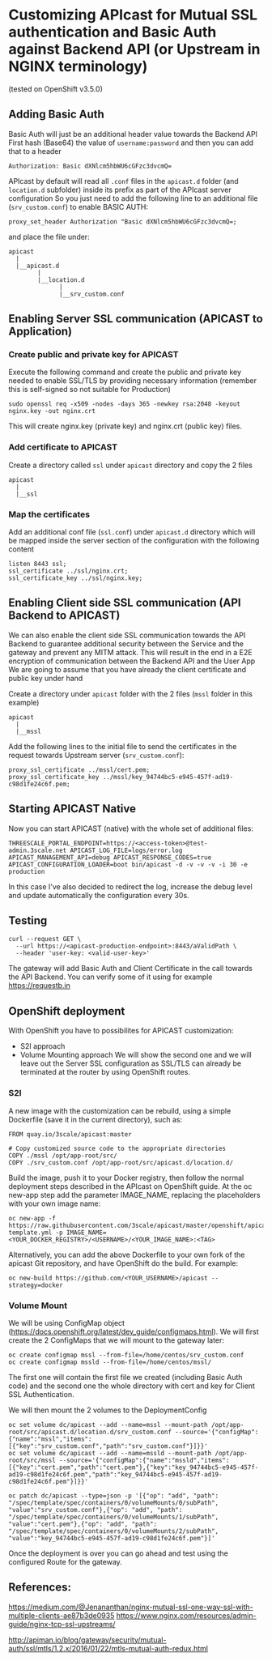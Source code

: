 # Customizing APIcast for Mutual SSL authentication and Basic Auth against Backend API (or Upstream in NGINX terminology)
(tested on OpenShift v3.5.0)


## Adding Basic Auth
Basic Auth will just be an additional header value towards the Backend API
First hash (Base64) the value of ```username:password``` and then you can add that to a header
```
Authorization: Basic dXNlcm5hbWU6cGFzc3dvcmQ=
```

APIcast by default will read all `.conf` files in the `apicast.d` folder (and `location.d` subfolder) inside its prefix as part of the APIcast server configuration
So you just need to add the following line to an additional file (`srv_custom.conf`) to enable BASIC AUTH:
```
proxy_set_header Authorization "Basic dXNlcm5hbWU6cGFzc3dvcmQ=;
```
and place the file under:
```
apicast
  |
  |__apicast.d
        |
        |__location.d
              |
              |__srv_custom.conf
```
## Enabling Server SSL communication (APICAST to Application)
### Create public and private key for APICAST
Execute the following command and create the public and private key needed to enable SSL/TLS by providing necessary information (remember this is self-signed so not suitable for Production)
```
sudo openssl req -x509 -nodes -days 365 -newkey rsa:2048 -keyout nginx.key -out nginx.crt
```
This will create nginx.key (private key) and nginx.crt (public key) files.

### Add certificate to APICAST
Create a directory called `ssl` under `apicast` directory and copy the 2 files
```
apicast
  |
  |__ssl
```
### Map the certificates
Add an additional conf file (`ssl.conf`) under `apicast.d` directory which will be mapped inside the server section of the configuration
with the following content
```
listen 8443 ssl;
ssl_certificate ../ssl/nginx.crt;
ssl_certificate_key ../ssl/nginx.key;
```

## Enabling Client side SSL communication (API Backend to APICAST)
We can also enable the client side SSL communication towards the API Backend to guarantee additional security between the Service and the gateway and prevent any MITM attack.
This will result in the end in a E2E encryption of communication between the Backend API and the User App
We are going to assume that you have already the client certificate and public key under hand

Create a directory under `apicast` folder with the 2 files (`mssl` folder in this example)
```
apicast
  |
  |__mssl
```
Add the following lines to the initial file to send the certificates in the request towards Upstream server (`srv_custom.conf`):
```
proxy_ssl_certificate ../mssl/cert.pem;
proxy_ssl_certificate_key ../mssl/key_94744bc5-e945-457f-ad19-c98d1fe24c6f.pem;
```

## Starting APICAST Native
Now you can start APICAST (native) with the whole set of additional files:
```
THREESCALE_PORTAL_ENDPOINT=https://<access-token>@test-admin.3scale.net APICAST_LOG_FILE=logs/error.log APICAST_MANAGEMENT_API=debug APICAST_RESPONSE_CODES=true APICAST_CONFIGURATION_LOADER=boot bin/apicast -d -v -v -v -i 30 -e production
```
In this case I've also decided to redirect the log, increase the debug level and update automatically the configuration every 30s.

## Testing
```
curl --request GET \
  --url https://<apicast-production-endpoint>:8443/aValidPath \
  --header 'user-key: <valid-user-key>'
```
The gateway will add Basic Auth and Client Certificate in the call towards the API Backend. You can verify some of it using for example https://requestb.in

## OpenShift deployment
With OpenShift you have to possibilites for APICAST customization:
- S2I approach
- Volume Mounting approach
We will show the second one and we will leave out the Server SSL configuration as SSL/TLS can already be terminated at the router by using OpenShift routes.

### S2I
A new image with the customization can be rebuild, using a simple Dockerfile (save it in the current directory), such as:
```
FROM quay.io/3scale/apicast:master

# Copy customized source code to the appropriate directories
COPY ./mssl /opt/app-root/src/
COPY ./srv_custom.conf /opt/app-root/src/apicast.d/location.d/
```
Build the image, push it to your Docker registry, then follow the normal deployment steps described in the APIcast on OpenShift guide. At the oc new-app step add the parameter IMAGE_NAME, replacing the placeholders with your own image name:
```
oc new-app -f https://raw.githubusercontent.com/3scale/apicast/master/openshift/apicast-template.yml -p IMAGE_NAME=<YOUR_DOCKER_REGISTRY>/<USERNAME>/<YOUR_IMAGE_NAME>:<TAG>
```

Alternatively, you can add the above Dockerfile to your own fork of the apicast Git repository, and have OpenShift do the build. For example:
```
oc new-build https://github.com/<YOUR_USERNAME>/apicast --strategy=docker
```


### Volume Mount
We will be using ConfigMap object (https://docs.openshift.org/latest/dev_guide/configmaps.html).
We will first create the 2 ConfigMaps that we will mount to the gateway later:
```
oc create configmap mssl --from-file=/home/centos/srv_custom.conf
oc create configmap mssld --from-file=/home/centos/mssl/
```
The first one will contain the first file we created (including Basic Auth code) and the second one the whole directory with cert and key for Client SSL Authentication.

We will then mount the 2 volumes to the DeploymentConfig
```
oc set volume dc/apicast --add --name=mssl --mount-path /opt/app-root/src/apicast.d/location.d/srv_custom.conf --source='{"configMap":{"name":"mssl","items":[{"key":"srv_custom.conf","path":"srv_custom.conf"}]}}'
oc set volume dc/apicast --add --name=mssld --mount-path /opt/app-root/src/mssl --source='{"configMap":{"name":"mssld","items":[{"key":"cert.pem","path":"cert.pem"},{"key":"key_94744bc5-e945-457f-ad19-c98d1fe24c6f.pem","path":"key_94744bc5-e945-457f-ad19-c98d1fe24c6f.pem"}]}}'

oc patch dc/apicast --type=json -p '[{"op": "add", "path": "/spec/template/spec/containers/0/volumeMounts/0/subPath", "value":"srv_custom.conf"},{"op": "add", "path": "/spec/template/spec/containers/0/volumeMounts/1/subPath", "value":"cert.pem"},{"op": "add", "path": "/spec/template/spec/containers/0/volumeMounts/2/subPath", "value":"key_94744bc5-e945-457f-ad19-c98d1fe24c6f.pem"}]'
```
Once the deployment is over you can go ahead and test using the configured Route for the gateway.

## References:
https://medium.com/@Jenananthan/nginx-mutual-ssl-one-way-ssl-with-multiple-clients-ae87b3de0935
https://www.nginx.com/resources/admin-guide/nginx-tcp-ssl-upstreams/

http://apiman.io/blog/gateway/security/mutual-auth/ssl/mtls/1.2.x/2016/01/22/mtls-mutual-auth-redux.html
